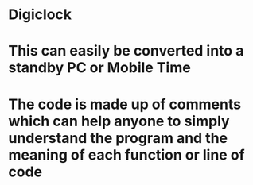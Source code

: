 # Digiclock
# This can easily be converted into a standby PC or Mobile Time
# The code is made up of comments which can help anyone to simply understand the program and the meaning of each function or line of code
